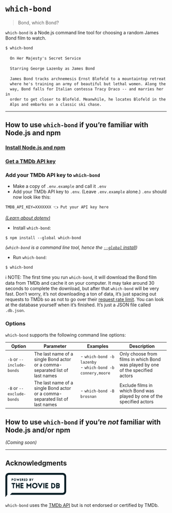 # `which-bond`

> Bond, which Bond?

`which-bond` is a Node.js command line tool for choosing a random James Bond film to watch.

```
$ which-bond

  On Her Majesty's Secret Service

  Starring George Lazenby as James Bond

  James Bond tracks archnemesis Ernst Blofeld to a mountaintop retreat
  where he's training an army of beautiful but lethal women. Along the
  way, Bond falls for Italian contessa Tracy Draco -- and marries her in
  order to get closer to Blofeld. Meanwhile, he locates Blofeld in the
  Alps and embarks on a classic ski chase.

```

---

## How to use `which-bond` if you’re familiar with Node.js and npm

### [Install Node.js and npm](https://docs.npmjs.com/getting-started/installing-node)

### [Get a TMDb API key](https://developers.themoviedb.org/3/getting-started)

### Add your TMDb API key to `which-bond`

- Make a copy of `.env.example` and call it `.env`
- Add your TMDb API key to `.env`. (Leave `.env.example` alone.) `.env` should now look like this:

```
TMDB_API_KEY=XXXXXXX 👈 Put your API key here
```

*[(Learn about dotenv)](https://github.com/motdotla/dotenv)*

- Install `which-bond`:

```
$ npm install --global which-bond
```

*(`which-bond` is a command line tool, hence the [`--global` install](https://docs.npmjs.com/getting-started/installing-npm-packages-globally))*

- Run `which-bond`:

```
$ which-bond
```

ℹ️ NOTE: The first time you run `which-bond`, it will download the Bond film data from TMDb and cache it on your computer. It may take around 30 seconds to complete the download, but after that `which-bond` will be very fast. Don’t worry, it’s not downloading a ton of data, it’s just spacing out requests to TMDb so as not to go over their [request rate limit](https://developers.themoviedb.org/3/getting-started/request-rate-limiting). You can look at the database yourself when it’s finished. It’s just a JSON file called `.db.json`.

### Options

`which-bond` supports the following command line options:

|Option|Parameter|Examples|Description|
|---|---|---|---|
|`-b` or `--include-bonds`|The last name of a single Bond actor or a comma-separated list of last names|- `which-bond -b lazenby`<br>- `which-bond -b connery,moore`|Only choose from films in which Bond was played by one of the specified actors|
|`-B` or `--exclude-bonds`|The last name of a single Bond actor or a comma-separated list of last names|- `which-bond -B brosnan`|Exclude films in which Bond was played by one of the specified actors|

## How to use `which-bond` if you’re *not* familiar with Node.js and/or npm

*(Coming soon)*

---

## Acknowledgments

<a href='https://www.themoviedb.org/'><img src='./assets/images/powered-by-tmdb.png' height='75'></a>

`which-bond` uses the [TMDb API](https://www.themoviedb.org/documentation/api) but is not endorsed or certified by TMDb.
